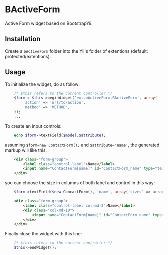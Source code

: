 BActiveForm
===========

Active Form widget based on BootstrapYii.

Installation
------------
Create a `bActiveForm` folder into the Yii's folder of extentions  (default: protected/extentions).

Usage
-----
To initialize the widget, do as follow:
````php
    /* $this refers to the current controller */
    $form = $this->beginWidget('ext.bActiveForm.BActiveForm', array(
        'action' => 'url/to/action',
        'method' => 'METHOD',
    ));
    ...
````

To create an input controls:
````php
    echo $form->textField($model,$attribute);
````
assuming `$form=new ContactForm();` and `$attribute='name'`, the generated markup will like this:
````html
    <div class="form-group">
        <label class="control-label">Name</label>
        <input name="ContactForm[name]" id="ContactForm_name" type="text" class="form-control" />
    </div>
````
you can choose the size in columns of both label and control in this way:
````php
    $form->textField($new ConcactForm(), 'name', array('sizes' => array('md' => 10), 'labelOptions' => array('sizes' => array('md' => 2))));
````
````html
    <div class="form-group">
        <label class="control-label col-md-2">Name</label>
        <div class="col-md-10">
            <input name="ContactForm[name]" id="ContactForm_name" type="text" class="form-control" />
        </div>
    </div>
````

Finally close the widget with this line:
````php
    /* $this refers to the current controller */
    $this->endWidget();
````        
